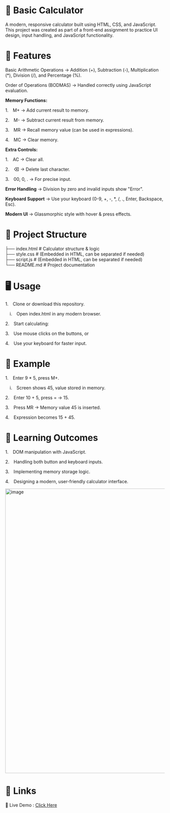 # 🧮 Basic Calculator

A modern, responsive calculator built using HTML, CSS, and JavaScript.
This project was created as part of a front-end assignment to practice UI design, input handling, and JavaScript functionality.

# 🚀 Features

Basic Arithmetic Operations → Addition (+), Subtraction (-), Multiplication (*), Division (/), and Percentage (%).

Order of Operations (BODMAS) → Handled correctly using JavaScript evaluation.

**Memory Functions:**

1.&emsp;M+ → Add current result to memory.

2.&emsp;M- → Subtract current result from memory.

3.&emsp;MR → Recall memory value (can be used in expressions).

4.&emsp;MC → Clear memory.

**Extra Controls:**

1.&emsp;AC → Clear all.

2.&emsp;⌫ → Delete last character.

3.&emsp;00, 0, . → For precise input.

**Error Handling** → Division by zero and invalid inputs show "Error".

**Keyboard Support** → Use your keyboard (0-9, +, -, *, /, ., Enter, Backspace, Esc).

**Modern UI** → Glassmorphic style with hover & press effects.

# 📂 Project Structure
├── index.html   # Calculator structure & logic  
├── style.css    # (Embedded in HTML, can be separated if needed)  
├── script.js    # (Embedded in HTML, can be separated if needed)  
└── README.md    # Project documentation  

# 🖥️ Usage

1.&emsp;Clone or download this repository.

&emsp;i.&emsp;Open index.html in any modern browser.

2.&emsp;Start calculating:

3.&emsp;Use mouse clicks on the buttons, or

4.&emsp;Use your keyboard for faster input.

# 📝 Example

1.&emsp;Enter 9 * 5, press M+.

&emsp;i.&emsp;Screen shows 45, value stored in memory.

2.&emsp;Enter 10 + 5, press = → 15.

3.&emsp;Press MR → Memory value 45 is inserted.

4.&emsp;Expression becomes 15 + 45.

# 🎯 Learning Outcomes

1.&emsp;DOM manipulation with JavaScript.

2.&emsp;Handling both button and keyboard inputs.

3.&emsp;Implementing memory storage logic.

4.&emsp;Designing a modern, user-friendly calculator interface.

<img width="936" height="896" alt="image" src="https://github.com/user-attachments/assets/16ef3113-1f49-40cf-9602-8c970015ae2c" />


# 🔗 Links

🚀 Live Demo : [Click Here](https://vinayakgoyal2208.github.io/Calculator/)
